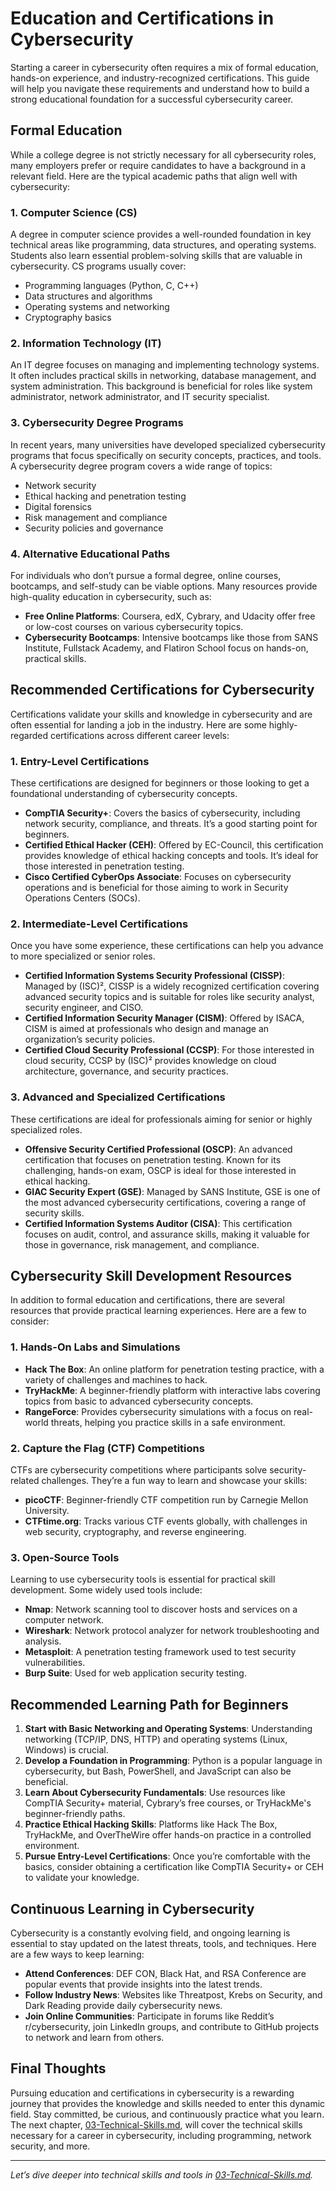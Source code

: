 # Education and Certifications in Cybersecurity

Starting a career in cybersecurity often requires a mix of formal education, hands-on experience, and industry-recognized certifications. This guide will help you navigate these requirements and understand how to build a strong educational foundation for a successful cybersecurity career.

## Formal Education

While a college degree is not strictly necessary for all cybersecurity roles, many employers prefer or require candidates to have a background in a relevant field. Here are the typical academic paths that align well with cybersecurity:

### 1. **Computer Science (CS)**

A degree in computer science provides a well-rounded foundation in key technical areas like programming, data structures, and operating systems. Students also learn essential problem-solving skills that are valuable in cybersecurity. CS programs usually cover:

- Programming languages (Python, C, C++)
- Data structures and algorithms
- Operating systems and networking
- Cryptography basics

### 2. **Information Technology (IT)**

An IT degree focuses on managing and implementing technology systems. It often includes practical skills in networking, database management, and system administration. This background is beneficial for roles like system administrator, network administrator, and IT security specialist.

### 3. **Cybersecurity Degree Programs**

In recent years, many universities have developed specialized cybersecurity programs that focus specifically on security concepts, practices, and tools. A cybersecurity degree program covers a wide range of topics:

- Network security
- Ethical hacking and penetration testing
- Digital forensics
- Risk management and compliance
- Security policies and governance

### 4. **Alternative Educational Paths**

For individuals who don’t pursue a formal degree, online courses, bootcamps, and self-study can be viable options. Many resources provide high-quality education in cybersecurity, such as:

- **Free Online Platforms**: Coursera, edX, Cybrary, and Udacity offer free or low-cost courses on various cybersecurity topics.
- **Cybersecurity Bootcamps**: Intensive bootcamps like those from SANS Institute, Fullstack Academy, and Flatiron School focus on hands-on, practical skills.

## Recommended Certifications for Cybersecurity

Certifications validate your skills and knowledge in cybersecurity and are often essential for landing a job in the industry. Here are some highly-regarded certifications across different career levels:

### 1. **Entry-Level Certifications**

These certifications are designed for beginners or those looking to get a foundational understanding of cybersecurity concepts.

- **CompTIA Security+**: Covers the basics of cybersecurity, including network security, compliance, and threats. It’s a good starting point for beginners.
- **Certified Ethical Hacker (CEH)**: Offered by EC-Council, this certification provides knowledge of ethical hacking concepts and tools. It’s ideal for those interested in penetration testing.
- **Cisco Certified CyberOps Associate**: Focuses on cybersecurity operations and is beneficial for those aiming to work in Security Operations Centers (SOCs).

### 2. **Intermediate-Level Certifications**

Once you have some experience, these certifications can help you advance to more specialized or senior roles.

- **Certified Information Systems Security Professional (CISSP)**: Managed by (ISC)², CISSP is a widely recognized certification covering advanced security topics and is suitable for roles like security analyst, security engineer, and CISO.
- **Certified Information Security Manager (CISM)**: Offered by ISACA, CISM is aimed at professionals who design and manage an organization’s security policies.
- **Certified Cloud Security Professional (CCSP)**: For those interested in cloud security, CCSP by (ISC)² provides knowledge on cloud architecture, governance, and security practices.

### 3. **Advanced and Specialized Certifications**

These certifications are ideal for professionals aiming for senior or highly specialized roles.

- **Offensive Security Certified Professional (OSCP)**: An advanced certification that focuses on penetration testing. Known for its challenging, hands-on exam, OSCP is ideal for those interested in ethical hacking.
- **GIAC Security Expert (GSE)**: Managed by SANS Institute, GSE is one of the most advanced cybersecurity certifications, covering a range of security skills.
- **Certified Information Systems Auditor (CISA)**: This certification focuses on audit, control, and assurance skills, making it valuable for those in governance, risk management, and compliance.

## Cybersecurity Skill Development Resources

In addition to formal education and certifications, there are several resources that provide practical learning experiences. Here are a few to consider:

### 1. **Hands-On Labs and Simulations**

- **Hack The Box**: An online platform for penetration testing practice, with a variety of challenges and machines to hack.
- **TryHackMe**: A beginner-friendly platform with interactive labs covering topics from basic to advanced cybersecurity concepts.
- **RangeForce**: Provides cybersecurity simulations with a focus on real-world threats, helping you practice skills in a safe environment.

### 2. **Capture the Flag (CTF) Competitions**

CTFs are cybersecurity competitions where participants solve security-related challenges. They’re a fun way to learn and showcase your skills:

- **picoCTF**: Beginner-friendly CTF competition run by Carnegie Mellon University.
- **CTFtime.org**: Tracks various CTF events globally, with challenges in web security, cryptography, and reverse engineering.

### 3. **Open-Source Tools**

Learning to use cybersecurity tools is essential for practical skill development. Some widely used tools include:

- **Nmap**: Network scanning tool to discover hosts and services on a computer network.
- **Wireshark**: Network protocol analyzer for network troubleshooting and analysis.
- **Metasploit**: A penetration testing framework used to test security vulnerabilities.
- **Burp Suite**: Used for web application security testing.

## Recommended Learning Path for Beginners

1. **Start with Basic Networking and Operating Systems**: Understanding networking (TCP/IP, DNS, HTTP) and operating systems (Linux, Windows) is crucial.
2. **Develop a Foundation in Programming**: Python is a popular language in cybersecurity, but Bash, PowerShell, and JavaScript can also be beneficial.
3. **Learn About Cybersecurity Fundamentals**: Use resources like CompTIA Security+ material, Cybrary’s free courses, or TryHackMe's beginner-friendly paths.
4. **Practice Ethical Hacking Skills**: Platforms like Hack The Box, TryHackMe, and OverTheWire offer hands-on practice in a controlled environment.
5. **Pursue Entry-Level Certifications**: Once you’re comfortable with the basics, consider obtaining a certification like CompTIA Security+ or CEH to validate your knowledge.

## Continuous Learning in Cybersecurity

Cybersecurity is a constantly evolving field, and ongoing learning is essential to stay updated on the latest threats, tools, and techniques. Here are a few ways to keep learning:

- **Attend Conferences**: DEF CON, Black Hat, and RSA Conference are popular events that provide insights into the latest trends.
- **Follow Industry News**: Websites like Threatpost, Krebs on Security, and Dark Reading provide daily cybersecurity news.
- **Join Online Communities**: Participate in forums like Reddit’s r/cybersecurity, join LinkedIn groups, and contribute to GitHub projects to network and learn from others.

## Final Thoughts

Pursuing education and certifications in cybersecurity is a rewarding journey that provides the knowledge and skills needed to enter this dynamic field. Stay committed, be curious, and continuously practice what you learn. The next chapter, [03-Technical-Skills.md](Technical-Skills.md), will cover the technical skills necessary for a career in cybersecurity, including programming, network security, and more.

---

*Let’s dive deeper into technical skills and tools in [03-Technical-Skills.md](Technical-Skills.md).*
